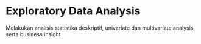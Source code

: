 # Exploratory Data Analysis
Melakukan analisis statistika deskriptif, univariate dan multivariate analysis, serta business insight
